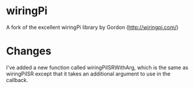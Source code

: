 wiringPi
========

A fork of the excellent wiringPi library by Gordon (http://wiringpi.com/)


Changes
=======

I've added a new function called wiringPiISRWithArg, which is the same as wiringPiISR except that it takes an additional argument to use in the callback.
